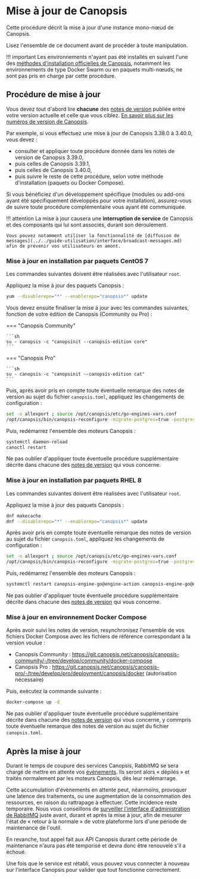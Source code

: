 # Mise à jour de Canopsis

Cette procédure décrit la mise à jour d'une instance mono-nœud de Canopsis.

Lisez l'ensemble de ce document avant de procéder à toute manipulation.

!!! important
    Les environnements n'ayant pas été installés en suivant l'une des [méthodes d'installation officielles de Canopsis](../installation/index.md#methodes-dinstallation-de-canopsis), notamment les environnements de type Docker Swarm ou en paquets multi-nœuds, ne sont pas pris en charge par cette procédure.

## Procédure de mise à jour

Vous devez tout d'abord lire **chacune** des [notes de version](../../index.md#notes-de-version) publiée entre votre version actuelle et celle que vous ciblez. [En savoir plus sur les numéros de version de Canopsis](numeros-version-canopsis.md).

Par exemple, si vous effectuez une mise à jour de Canopsis 3.38.0 à 3.40.0, vous devez :

*  consulter et appliquer toute procédure donnée dans les notes de version de Canopsis 3.39.0,
*  puis celles de Canopsis 3.39.1,
*  puis celles de Canopsis 3.40.0,
*  puis suivre le reste de cette procédure, selon votre méthode d'installation (paquets ou Docker Compose).

Si vous bénéficiez d'un développement spécifique (modules ou add-ons ayant été spécifiquement développés pour votre installation), assurez-vous de suivre toute procédure complémentaire vous ayant été communiquée.

!!! attention
    La mise à jour causera une **interruption de service** de Canopsis et des composants qui lui sont associés, durant son déroulement.

    Vous pouvez notamment utiliser la fonctionnalité de [diffusion de messages](../../guide-utilisation/interface/broadcast-messages.md) afin de prévenir vos utilisateurs en amont.

### Mise à jour en installation par paquets CentOS 7

Les commandes suivantes doivent être réalisées avec l'utilisateur `root`.

Appliquez la mise à jour des paquets Canopsis :

```sh
yum --disablerepo="*" --enablerepo="canopsis*" update
```

Vous devez ensuite finaliser la mise à jour avec les commandes suivantes, fonction de votre édition de Canopsis (Community ou Pro) :

=== "Canopsis Community"

    ```sh
    su - canopsis -c "canopsinit --canopsis-edition core"
    ```

=== "Canopsis Pro"

    ```sh
    su - canopsis -c "canopsinit --canopsis-edition cat"
    ```

Puis, après avoir pris en compte toute éventuelle remarque des notes de version au sujet du fichier `canopsis.toml`, appliquez les changements de configuration :

```bash
set -o allexport ; source /opt/canopsis/etc/go-engines-vars.conf
/opt/canopsis/bin/canopsis-reconfigure -migrate-postgres=true -postgres-migration-mode=up -postgres-migration-directory=/opt/canopsis/share/migrations/postgres
``` 

Puis, redémarrez l'ensemble des moteurs Canopsis :

```sh
systemctl daemon-reload
canoctl restart
```

Ne pas oublier d'appliquer toute éventuelle procédure supplémentaire décrite dans chacune des [notes de version](../../index.md#notes-de-version) qui vous concerne.

### Mise à jour en installation par paquets RHEL 8

Les commandes suivantes doivent être réalisées avec l'utilisateur `root`.

Appliquez la mise à jour des paquets Canopsis :

```sh
dnf makecache
dnf --disablerepo="*" --enablerepo="canopsis*" update
```

Après avoir pris en compte toute éventuelle remarque des notes de version au sujet du fichier `canopsis.toml`, appliquez les changements de configuration :

```sh
set -o allexport ; source /opt/canopsis/etc/go-engines-vars.conf
/opt/canopsis/bin/canopsis-reconfigure -migrate-postgres=true -postgres-migration-mode=up -postgres-migration-directory=/opt/canopsis/share/migrations/postgres
```

Puis, redémarrez l'ensemble des moteurs Canopsis :

```sh
systemctl restart canopsis-engine-go@engine-action canopsis-engine-go@engine-axe canopsis-engine-go@engine-che.service canopsis-engine-go@engine-correlation.service canopsis-engine-go@engine-dynamic-infos.service canopsis-engine-go@engine-fifo.service canopsis-engine-go@engine-pbehavior.service canopsis-engine-go@engine-service.service canopsis-service@canopsis-api.service canopsis-engine-go@engine-remediation canopsis-engine-go@engine-webhook
```

Ne pas oublier d'appliquer toute éventuelle procédure supplémentaire décrite dans chacune des [notes de version](../../index.md#notes-de-version) qui vous concerne.

### Mise à jour en environnement Docker Compose

Après avoir suivi les notes de version, resynchronisez l'ensemble de vos fichiers Docker Compose avec les fichiers de référence correspondant à la version voulue :

* Canopsis Community : <https://git.canopsis.net/canopsis/canopsis-community/-/tree/develop/community/docker-compose>
* Canopsis Pro : <https://git.canopsis.net/canopsis/canopsis-pro/-/tree/develop/pro/deployment/canopsis/docker> (autorisation nécessaire)

Puis, exécutez la commande suivante :

```sh
docker-compose up -d
```

Ne pas oublier d'appliquer toute éventuelle procédure supplémentaire décrite dans chacune des [notes de version](../../index.md#notes-de-version) qui vous concerne, y commpris toute éventuelle remarque des notes de version au sujet du fichier `canopsis.toml`.

## Après la mise à jour

Durant le temps de coupure des services Canopsis, RabbitMQ se sera chargé de mettre en attente vos [évènements](../../guide-utilisation/vocabulaire/index.md#evenement). Ils seront alors « dépilés » et traités normalement par les moteurs Canopsis, dès leur redémarrage.

Cette accumulation d'évènements en attente peut, néanmoins, provoquer une latence des traitements, ou une augmentation de la consommation des ressources, en raison du rattrapage à effectuer. Cette incidence reste temporaire. Nous vous conseillons de [surveiller l'interface d'administration de RabbitMQ](../../guide-de-depannage/rabbitmq-webui.md) juste avant, durant et après la mise à jour, afin de mesurer l'état de « retour à la normale » de votre plateforme lors d'une période de maintenance de l'outil.

En revanche, tout appel fait aux API Canopsis durant cette période de maintenance n'aura pas été temporisé et devra donc être renouvelé s'il a échoué.

Une fois que le service est rétabli, vous pouvez vous connecter à nouveau sur l'interface Canopsis pour valider que tout fonctionne correctement.
